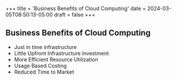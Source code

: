 +++
title = 'Business Benefits of Cloud Computing'
date = 2024-03-05T08:50:13-05:00
draft = false
+++


## Business Benefits of Cloud Computing

- Just in time infrastructure
- Little Upfront Infrastructure Investment
- More Efficient Resource Utilization
- Usage Based Costing
- Reduced Time to Market